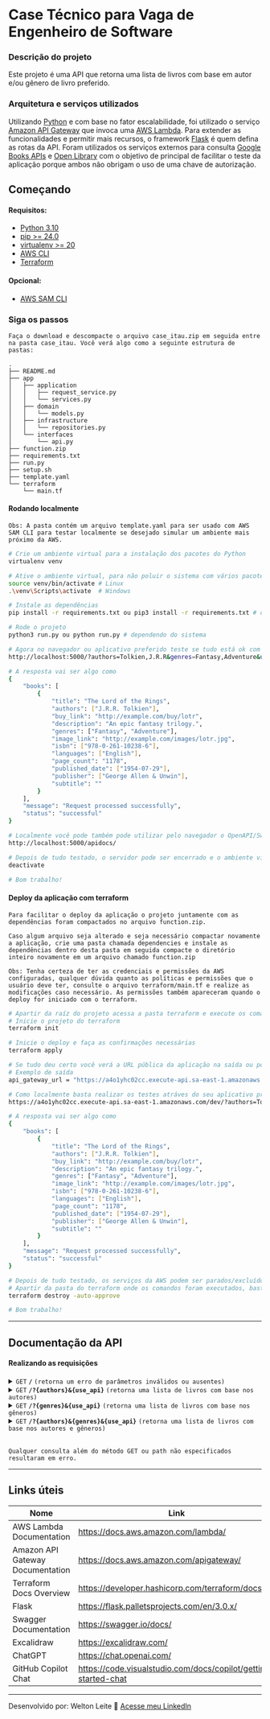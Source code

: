 # Case Técnico para Vaga de Engenheiro de Software
### Descrição do projeto
Este projeto é uma API que retorna uma lista de livros com base em autor e/ou gênero de livro preferido.

### Arquitetura e serviços utilizados
Utilizando [Python](https://www.python.org/) e com base no fator escalabilidade, foi utilizado o serviço [Amazon API Gateway](https://aws.amazon.com/pt/api-gateway/) que invoca uma [AWS Lambda](https://aws.amazon.com/pt/lambda/). Para extender as funcionalidades e permitir mais recursos, o framework [Flask](https://flask.palletsprojects.com/en/3.0.x/) é quem defina as rotas da API. Foram utilizados os serviços externos para consulta [Google Books APIs](https://developers.google.com/books/docs/overview?hl=pt-br) e [Open Library](https://openlibrary.org/) com o objetivo de principal de facilitar o teste da aplicação porque ambos não obrigam o uso de uma chave de autorização.

## Começando
#### Requisitos:
- [Python 3.10](https://www.python.org/downloads/)
- [pip >= 24.0](https://pip.pypa.io/en/stable/cli/pip_install/)
- [virtualenv >= 20](https://virtualenv.pypa.io/en/latest/installation.html)
- [AWS CLI](https://aws.amazon.com/pt/cli/)
- [Terraform](https://www.terraform.io/)

#### Opcional:
- [AWS SAM CLI](https://aws.amazon.com/pt/serverless/sam/)

### Siga os passos
```Faça o download e descompacte o arquivo case_itau.zip em seguida entre na pasta case_itau. Você verá algo como a seguinte estrutura de pastas:```
```
.
├── README.md
├── app
│   ├── application
│   │   ├── request_service.py
│   │   └── services.py
│   ├── domain
│   │   └── models.py
│   ├── infrastructure
│   │   └── repositories.py
│   └── interfaces
│       └── api.py
├── function.zip
├── requirements.txt
├── run.py
├── setup.sh
├── template.yaml
└── terraform
    └── main.tf
```

#### Rodando localmente
```Obs: A pasta contém um arquivo template.yaml para ser usado com AWS SAM CLI para testar localmente se desejado simular um ambiente mais próximo da AWS.```
```bash
# Crie um ambiente virtual para a instalação dos pacotes do Python
virtualenv venv

# Ative o ambiente virtual, para não poluir o sistema com vários pacotes
source venv/bin/activate # Linux
.\venv\Scripts\activate  # Windows

# Instale as dependências
pip install -r requirements.txt ou pip3 install -r requirements.txt # dependendo do sistema

# Rode o projeto
python3 run.py ou python run.py # dependendo do sistema

# Agora no navegador ou aplicativo preferido teste se tudo está ok com um exemplo de URL com os parâmetros:
http://localhost:5000/?authors=Tolkien,J.R.R&genres=Fantasy,Adventure&use_api=2

# A resposta vai ser algo como
{
    "books": [
        {
            "title": "The Lord of the Rings",
            "authors": ["J.R.R. Tolkien"],
            "buy_link": "http://example.com/buy/lotr",
            "description": "An epic fantasy trilogy.",
            "genres": ["Fantasy", "Adventure"],
            "image_link": "http://example.com/images/lotr.jpg",
            "isbn": ["978-0-261-10238-6"],
            "languages": ["English"],
            "page_count": "1178",
            "published_date": ["1954-07-29"],
            "publisher": ["George Allen & Unwin"],
            "subtitle": ""
        }
    ],
    "message": "Request processed successfully",
    "status": "successful"
}

# Localmente você pode também pode utilizar pelo navegador o OpenAPI/Swagger para realizar as chamadas atráves da URL:
http://localhost:5000/apidocs/

# Depois de tudo testado, o servidor pode ser encerrado e o ambiente virtual desativado
deactivate

# Bom trabalho!
```

#### Deploy da aplicação com terraform
```Para facilitar o deploy da aplicação o projeto juntamente com as dependências foram compactados no arquivo function.zip.```

```Caso algum arquivo seja alterado e seja necessário compactar novamente a aplicação, crie uma pasta chamada dependencies e instale as dependências dentro desta pasta em seguida compacte o diretório inteiro novamente em um arquivo chamado function.zip```

```Obs: Tenha certeza de ter as credenciais e permissões da AWS configuradas, qualquer dúvida quanto as políticas e permissões que o usuário deve ter, consulte o arquivo terraform/main.tf e realize as modificações caso necessário. As permissões também apareceram quando o deploy for iniciado com o terraform.```

```bash
# Apartir da raíz do projeto acessa a pasta terraform e execute os comandos
# Inicie o projeto do terraform
terraform init

# Inicie o deploy e faça as confirmações necessárias
terraform apply

# Se tudo deu certo você verá a URL pública da aplicação na saída ou poderá consulta no painel da AWS
# Exemplo de saída
api_gateway_url = "https://a4o1yhc02cc.execute-api.sa-east-1.amazonaws.com/dev"

# Como localmente basta realizar os testes atráves do seu aplicativo preferido com a URL e parâmetros de exemplo
https://a4o1yhc02cc.execute-api.sa-east-1.amazonaws.com/dev/?authors=Tolkien,J.R.R&genres=Fantasy,Adventure&use_api=2

# A resposta vai ser algo como
{
    "books": [
        {
            "title": "The Lord of the Rings",
            "authors": ["J.R.R. Tolkien"],
            "buy_link": "http://example.com/buy/lotr",
            "description": "An epic fantasy trilogy.",
            "genres": ["Fantasy", "Adventure"],
            "image_link": "http://example.com/images/lotr.jpg",
            "isbn": ["978-0-261-10238-6"],
            "languages": ["English"],
            "page_count": "1178",
            "published_date": ["1954-07-29"],
            "publisher": ["George Allen & Unwin"],
            "subtitle": ""
        }
    ],
    "message": "Request processed successfully",
    "status": "successful"
}

# Depois de tudo testado, os serviços da AWS podem ser parados/excluídos
# Apartir da pasta do terraform onde os comandos foram executados, basta rodar o comando
terraform destroy -auto-approve

# Bom trabalho!
```

---

## Documentação da API

#### Realizando as requisições

<details>
 <summary><code>GET</code> <code><b>/</b></code> <code>(retorna um erro de parâmetros inválidos ou ausentes)</code></summary>

##### Parâmetros

> Nenhum

##### Respostas

> | código http     | tipo do conteúdo                      | resposta                                                            |
> |---------------|-----------------------------------|---------------------------------------------------------------------|
> | `400`         | `application/json`                | `{ "books": [], "message": "Invalid arguments or no arguments were provided", "status": "error" }`                            |

##### Examplo cURL

> ```bash
>  curl -X GET "http://localhost:5000/" -H "accept: application/json"
> ```

</details>

<details>
 <summary><code>GET</code> <code><b>/?{authors}&{use_api}</b></code> <code>(retorna uma lista de livros com base nos autores)</code></summary>

##### Parâmetros

> | nome              |  tipo     | tipo de dado      | descrição                         |
> |-------------------|-----------|----------------|-------------------------------------|
> | `authors` |  opcional | lista de string  | Pesquisa por livros atráves de um ou mais autores        |
> | `use_api` |  obrigatório | inteiro  | Seleciona a API de pesquisa externa 1 ou 2        |

##### Respostas

> | código http     | tipo do conteúdo                      | resposta                                                            |
> |---------------|-----------------------------------|---------------------------------------------------------------------|
> | `200`         | `application/json`        | `{ "books": [ { "title": "Harry Potter and the Philosopher's Stone", "authors": ["J.K. Rowling"], "buy_link": "http://example.com/buy/hp1", "description": "A young wizard's journey begins.", "genres": ["Fantasy"], "image_link": "http://example.com/images/hp1.jpg", "isbn": ["978-0-7432-1234-5"], "languages": ["English"], "page_count": "223", "published_date": ["1997-06-26"], "publisher": ["Bloomsbury"], "subtitle": "" } ], "message": "Request processed successfully", "status": "successful" }`                                                          |
> | `404`         | `application/json`                | `{ "books": [], "message": "No recommended books found", "status": "error" }`                            |
> | `408`         | `application/json`                | `{ "books": [], "message": "No search API available at this time", "status": "error" }`                            |

##### Examplo cURL

> ```bash
>  curl -X GET "http://localhost:5000/?authors=J.K.%20Rowling,J.R.R.%20Tolkien&use_api=1" -H "accept: application/json"
> ```

</details>

<details>
 <summary><code>GET</code> <code><b>/?{genres}&{use_api}</b></code> <code>(retorna uma lista de livros com base nos gêneros)</code></summary>

##### Parâmetros

> | nome              |  tipo     | tipo de dado      | descrição                         |
> |-------------------|-----------|----------------|-------------------------------------|
> | `genres` |  opcional | lista de string  | Pesquisa por livros atráves de um ou mais gêneros        |
> | `use_api` |  obrigatório | inteiro  | Seleciona a API de pesquisa externa 1 ou 2        |

##### Respostas

> | código http     | tipo do conteúdo                      | resposta                                                            |
> |---------------|-----------------------------------|---------------------------------------------------------------------|
> | `200`         | `application/json`        | `{ "books": [ { "title": "The Hobbit", "authors": ["J.R.R. Tolkien"], "buy_link": "http://example.com/buy/hobbit", "description": "A fantasy novel about a hobbit's adventure.", "genres": ["Fantasy", "Adventure"], "image_link": "http://example.com/images/hobbit.jpg", "isbn": ["978-3-16-148410-0"], "languages": ["English"], "page_count": "310", "published_date": ["1937-09-21"], "publisher": ["George Allen & Unwin"], "subtitle": "There and Back Again" } ], "message": "Books found", "status": "success" }`                                                          |
> | `404`         | `application/json`                | `{ "books": [], "message": "No recommended books found", "status": "error" }`                            |
> | `408`         | `application/json`                | `{ "books": [], "message": "No search API available at this time", "status": "error" }`                            |

##### Examplo cURL

> ```bash
>  curl -X GET "http://localhost:5000/?genres=Fantasy,Adventure&use_api=2" -H "accept: application/json"
> ```

</details>

<details>
 <summary><code>GET</code> <code><b>/?{authors}&{genres}&{use_api}</b></code> <code>(retorna uma lista de livros com base nos autores e gêneros)</code></summary>

##### Parâmetros

> | nome              |  tipo     | tipo de dado      | descrição                         |
> |-------------------|-----------|----------------|-------------------------------------|
> | `authors` |  opcional | lista de string  | Pesquisa por livros atráves de um ou mais autores        |
> | `genres` |  opcional | lista de string  | Pesquisa por livros atráves de um ou mais gêneros        |
> | `use_api` |  obrigatório | inteiro  | Seleciona a API de pesquisa externa 1 ou 2        |

##### Respostas

> | código http     | tipo do conteúdo                      | resposta                                                            |
> |---------------|-----------------------------------|---------------------------------------------------------------------|
> | `200`         | `application/json`        | `{ "books": [ { "title": "The Hobbit", "authors": ["J.R.R. Tolkien"], "buy_link": "http://example.com/buy/hobbit", "description": "A fantasy novel about a hobbit's adventure.", "genres": ["Fantasy", "Adventure"], "image_link": "http://example.com/images/hobbit.jpg", "isbn": ["978-3-16-148410-0"], "languages": ["English"], "page_count": "310", "published_date": ["1937-09-21"], "publisher": ["George Allen & Unwin"], "subtitle": "There and Back Again" }, { "title": "Harry Potter and the Philosopher's Stone", "authors": ["J.K. Rowling"], "buy_link": "http://example.com/buy/hp1", "description": "A young wizard's journey begins.", "genres": ["Fantasy", "Adventure"], "image_link": "http://example.com/images/hp1.jpg", "isbn": ["978-0-7432-1234-5"], "languages": ["English"], "page_count": "223", "published_date": ["1997-06-26"], "publisher": ["Bloomsbury"], "subtitle": "" } ], "message": "Request processed successfully", "status": "successful" }`                                                          |
> | `404`         | `application/json`                | `{ "books": [], "message": "No recommended books found", "status": "error" }`                            |
> | `408`         | `application/json`                | `{ "books": [], "message": "No search API available at this time", "status": "error" }`                            |

##### Examplo cURL

> ```bash
>  curl -X GET "http://localhost:5000/?authors=J.R.R.%20Tolkien,J.K.%20Rowling&genres=Fantasy,Adventure&use_api=2" -H "accept: application/json"
> ```

</details>

</br>

```Qualquer consulta além do método GET ou path não especificados resultaram em erro.```

---

## Links úteis
| Nome | Link |
| - | - |
| AWS Lambda Documentation | https://docs.aws.amazon.com/lambda/ |
| Amazon API Gateway Documentation | https://docs.aws.amazon.com/apigateway/ |
| Terraform Docs Overview | https://developer.hashicorp.com/terraform/docs |
| Flask | https://flask.palletsprojects.com/en/3.0.x/ |
| Swagger Documentation | https://swagger.io/docs/ |
| Excalidraw | https://excalidraw.com/ |
| ChatGPT | https://chat.openai.com/ |
| GitHub Copilot Chat | https://code.visualstudio.com/docs/copilot/getting-started-chat |

---

Desenvolvido por: Welton Leite 👋 [Acesse meu LinkedIn](https://www.linkedin.com/in/welton-leite-b3492985/)
